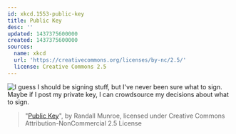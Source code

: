 ```yaml
---
id: xkcd.1553-public-key
title: Public Key
desc: ''
updated: 1437375600000
created: 1437375600000
sources:
  name: xkcd
  url: 'https://creativecommons.org/licenses/by-nc/2.5/'
  license: Creative Commons 2.5
---
```

![I guess I should be signing stuff, but I've never been sure what to sign. Maybe if I post my private key, I can crowdsource my decisions about what to sign.](https://imgs.xkcd.com/comics/public_key.png)
> "[Public Key](https://xkcd.com/1553/)", by Randall Munroe, licensed under Creative Commons Attribution-NonCommercial 2.5 License
